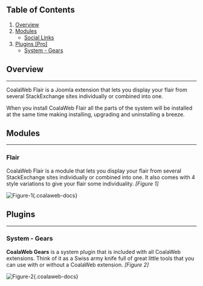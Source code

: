 ## Table of Contents
1.  [Overview](#overview)
2.  [Modules](#modules)
    -   [Social Links](#mod-flair)
3.  [Plugins \[Pro\]](#plugins)
    -   [System - Gears](#plg-gears)

## <a name="overview"></a>Overview

***

CoalaWeb Flair is a Joomla extension that lets you display your flair from several StackExchange sites individually or combined into one.

<div class="uk-alert">When you install CoalaWeb Flair all the parts of the system will be installed at the same time making installing, upgrading and uninstalling a breeze.</div>

## <a name="modules"></a>Modules

***

### <a name="mod-flair"></a>Flair

CoalaWeb Flair is a module that lets you display your flair from several StackExchange sites individually or combined into one. It also comes with 4 style variations to give your flair some individuality. *\[Figure 1\]*

![Figure-1](http://cdn.coalaweb.com/images/docs/joomla-extensions/flair/cw-flair.png "Figure-1"){.coalaweb-docs}

## <a name="plugins"></a>Plugins

***

### <a name="plg-likes"></a>System - Gears

**CoalaWeb Gears** is a system plugin that is included with all CoalaWeb extensions. Think of it as a Swiss army knife full of great little tools that you can use with or without a CoalaWeb extension. *\[Figure 2\]*

![Figure-2](http://cdn.coalaweb.com/images/docs/joomla-extensions/gears/cw-gears.png "Figure-2"){.coalaweb-docs}